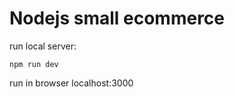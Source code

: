 # Nodejs small ecommerce

run local server:

<code>npm run dev</code>

run in browser localhost:3000
